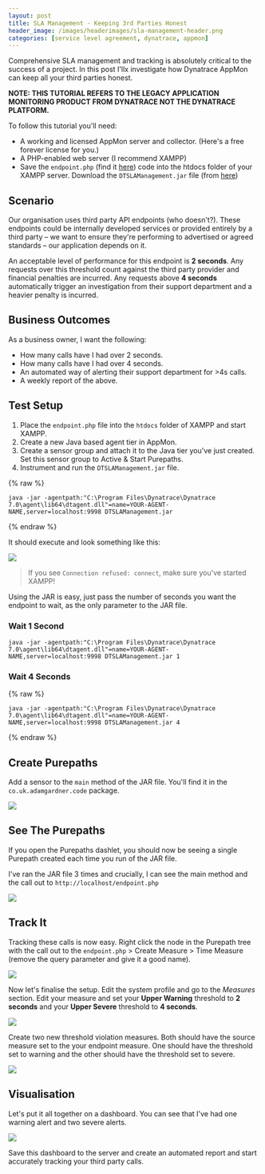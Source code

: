 ```yaml
---
layout: post
title: SLA Management - Keeping 3rd Parties Honest
header_image: /images/headerimages/sla-management-header.png
categories: [service level agreement, dynatrace, appmon]
---
```


Comprehensive SLA management and tracking is absolutely critical to the success of a project. In this post I'llx investigate how Dynatrace AppMon can keep all your third parties honest.

**NOTE: THIS TUTORIAL REFERS TO THE LEGACY APPLICATION MONITORING PRODUCT FROM DYNATRACE NOT THE DYNATRACE PLATFORM.**

To follow this tutorial you'll need:

- A working and licensed AppMon server and collector. (Here's a free forever license for you.)
- A PHP-enabled web server (I recommend XAMPP)
- Save the `endpoint.php` (find it [here](https://github.com/agardnerIT/XAMPP-Pages/blob/master/endpoint.php)) code into the htdocs folder of your XAMPP server.
Download the `DTSLAManagement.jar` file (from [here](https://github.com/agardnerIT/DTSLAManagement/releases/download/v1.0/DTSLAManagement.jar))

## Scenario

Our organisation uses third party API endpoints (who doesn't?). These endpoints could be internally developed services or provided entirely by a third party – we want to ensure they're performing to advertised or agreed standards – our application depends on it.

An acceptable level of performance for this endpoint is **2 seconds**. Any requests over this threshold count against the third party provider and financial penalties are incurred. Any requests above **4 seconds** automatically trigger an investigation from their support department and a heavier penalty is incurred.

## Business Outcomes

As a business owner, I want the following:

- How many calls have I had over 2 seconds.
- How many calls have I had over 4 seconds.
- An automated way of alerting their support department for >4s calls.
- A weekly report of the above.

## Test Setup

1. Place the `endpoint.php` file into the `htdocs` folder of XAMPP and start XAMPP.
2. Create a new Java based agent tier in AppMon.
3. Create a sensor group and attach it to the Java tier you've just created. Set this sensor group to Active & Start Purepaths.
4. Instrument and run the `DTSLAManagement.jar` file.

{% raw %}
```
java -jar -agentpath:"C:\Program Files\Dynatrace\Dynatrace 7.0\agent\lib64\dtagent.dll"=name=YOUR-AGENT-NAME,server=localhost:9998 DTSLAManagement.jar
```
{% endraw %}

It should execute and look something like this:

![](/images/postimages/sla-management-1.png)

> If you see `Connection refused: connect`, make sure you've started XAMPP!

Using the JAR is easy, just pass the number of seconds you want the endpoint to wait, as the only parameter to the JAR file.

### Wait 1 Second

```
java -jar -agentpath:"C:\Program Files\Dynatrace\Dynatrace 7.0\agent\lib64\dtagent.dll"=name=YOUR-AGENT-NAME,server=localhost:9998 DTSLAManagement.jar 1
```

### Wait 4 Seconds

{% raw %}
```
java -jar -agentpath:"C:\Program Files\Dynatrace\Dynatrace 7.0\agent\lib64\dtagent.dll"=name=YOUR-AGENT-NAME,server=localhost:9998 DTSLAManagement.jar 4
```
{% endraw %}

## Create Purepaths

Add a sensor to the `main` method of the JAR file. You'll find it in the `co.uk.adamgardner.code` package.

![](/images/postimages/sla-management-2.png)

## See The Purepaths

If you open the Purepaths dashlet, you should now be seeing a single Purepath created each time you run of the JAR file.

I've ran the JAR file 3 times and crucially, I can see the main method and the call out to `http://localhost/endpoint.php`

![](/images/postimages/sla-management-3.png)

## Track It

Tracking these calls is now easy. Right click the node in the Purepath tree with the call out to the `endpoint.php` > Create Measure > Time Measure (remove the query parameter and give it a good name).

![](/images/postimages/sla-management-4.png)

Now let's finalise the setup. Edit the system profile and go to the *Measures* section. Edit your measure and set your **Upper Warning** threshold to **2 seconds** and your **Upper Severe** threshold to **4 seconds**.

![](/images/postimages/sla-management-5.png)


Create two new threshold violation measures. Both should have the source measure set to the your endpoint measure. One should have the threshold set to warning and the other should have the threshold set to severe.

![](/images/postimages/sla-management-6.png)

## Visualisation

Let's put it all together on a dashboard. You can see that I've had one warning alert and two severe alerts.

![](/images/postimages/sla-management-7.png)

Save this dashboard to the server and create an automated report and start accurately tracking your third party calls.